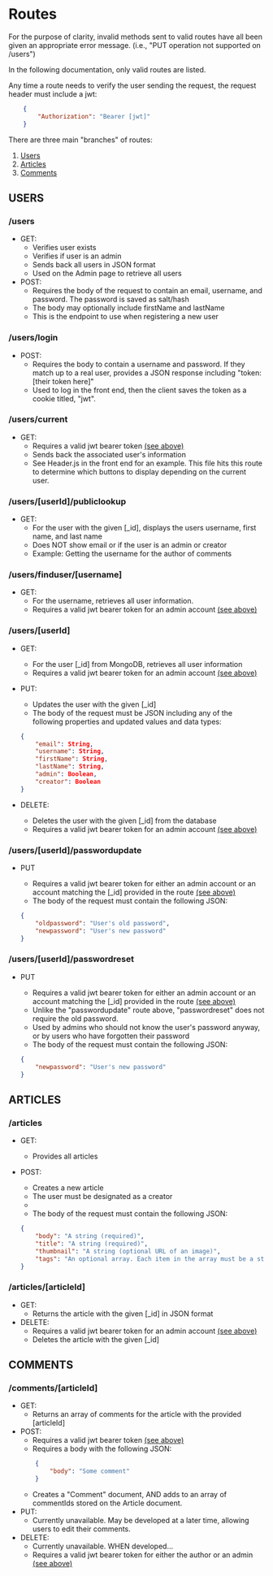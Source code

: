 # Routes

For the purpose of clarity, invalid methods sent to valid routes have all been given an appropriate error message. (i.e., "PUT operation not supported on /users")

In the following documentation, only valid routes are listed.

Any time a route needs to verify the user sending the request, the request header must include a jwt:
```json
    {
        "Authorization": "Bearer [jwt]"
    }
```

There are three main "branches" of routes:
1. [Users](#users)
2. [Articles](#articles)
3. [Comments](#comments)

## USERS

### /users
- GET:
    -   Verifies user exists
    -   Verifies if user is an admin
    -   Sends back all users in JSON format
    -   Used on the Admin page to retrieve all users
- POST:
    -   Requires the body of the request to contain an email, username, and password. The password is saved as salt/hash
    -   The body may optionally include firstName and lastName
    -   This is the endpoint to use when registering a new user

### /users/login
- POST:
    -   Requires the body to contain a username and password. If they match up to a real user, provides a JSON response including "token: [their token here]"
    -   Used to log in the front end, then the client saves the token as a cookie titled, "jwt".


### /users/current
- GET:
    -   Requires a valid jwt bearer token [(see above)](#routes)
    -   Sends back the associated user's information
    -   See Header.js in the front end for an example. This file hits this route to determine which buttons to display depending on the current user.

### /users/[userId]/publiclookup
- GET:
    -   For the user with the given [_id], displays the users username, first name, and last name
    -   Does NOT show email or if the user is an admin or creator
    -   Example: Getting the username for the author of comments

### /users/finduser/[username]

- GET:
    -   For the username, retrieves all user information.
    -   Requires a valid jwt bearer token for an admin account [(see above)](#routes)

### /users/[userId]

- GET:
    -   For the user [_id] from MongoDB, retrieves all user information
    -   Requires a valid jwt bearer token for an admin account [(see above)](#routes)
- PUT:
    -   Updates the user with the given [_id]
    -   The body of the request must be JSON including any of the following properties and updated values and data types:

    ``````json
    {
        "email": String,
        "username": String,
        "firstName": String,
        "lastName": String,
        "admin": Boolean,
        "creator": Boolean
    }
    ``````

- DELETE:
    -   Deletes the user with the given [_id] from the database
    -   Requires a valid jwt bearer token for an admin account [(see above)](#routes)

### /users/[userId]/passwordupdate

- PUT
    -   Requires a valid jwt bearer token for either an admin account or an account matching the [_id] provided in the route [(see above)](#routes)
    -   The body of the request must contain the following JSON:

    ```json
    {
        "oldpassword": "User's old password",
        "newpassword": "User's new password"
    }
    ```

### /users/[userId]/passwordreset

- PUT
    -   Requires a valid jwt bearer token for either an admin account or an account matching the [_id] provided in the route [(see above)](#routes)
    -   Unlike the "passwordupdate" route above, "passwordreset" does not require the old password.
    -   Used by admins who should not know the user's password anyway, or by users who have forgotten their password
    -   The body of the request must contain the following JSON:

    ```json
    {
        "newpassword": "User's new password"
    }
    ```


## ARTICLES

### /articles

- GET:
    -   Provides all articles

- POST:
    -   Creates a new article
    -   The user must be designated as a creator
    -   
    -   The body of the request must contain the following JSON:

    ```json
    {
        "body": "A string (required)",
        "title": "A string (required)",
        "thumbnail": "A string (optional URL of an image)",
        "tags": "An optional array. Each item in the array must be a string."
    }
    ```

### /articles/[articleId]

- GET:
    -   Returns the article with the given [_id] in JSON format
- DELETE:
    -   Requires a valid jwt bearer token for an admin account [(see above)](#routes)
    -   Deletes the article with the given [_id]

## COMMENTS

### /comments/[articleId]
- GET:
    -   Returns an array of comments for the article with the provided [articleId]
- POST:
    -   Requires a valid jwt bearer token [(see above)](#routes)
    -   Requires a body with the following JSON:
    ```json
        {
            "body": "Some comment"
        }
    ```
    -   Creates a "Comment" document, AND adds to an array of commentIds stored on the Article document.
- PUT: 
    -   Currently unavailable. May be developed at a later time, allowing users to edit their comments.
- DELETE:
    -   Currently unavailable. WHEN developed...
    -   Requires a valid jwt bearer token for either the author or an admin [(see above)](#routes)